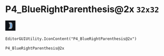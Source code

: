 # P4_BlueRightParenthesis@2x `32x32`
<img src="/img/P4_BlueRightParenthesis.png" width=32 height=32>

``` CSharp
EditorGUIUtility.IconContent("P4_BlueRightParenthesis@2x")
```
```
P4_BlueRightParenthesis@2x
```
